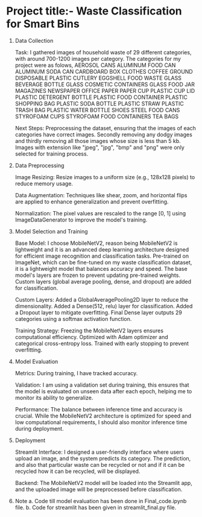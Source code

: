 # Project title:- Waste Classification for Smart Bins

1. Data Collection

    Task: I gathered images of household waste of 29 different categories, with around 700-1200 images per category.
          The categories for my project were as folows,
            AEROSOL CANS
            ALUMINUM FOOD CAN
            ALUMINUM SODA CAN
            CARDBOARD BOX
            CLOTHES
            COFFEE GROUND
            DISPOSABLE PLASTIC CUTLERY
            EGGSHELL
            FOOD WASTE
            GLASS BEVERAGE BOTTLE
            GLASS COSMETIC CONTAINERS
            GLASS FOOD JAR
            MAGAZINES
            NEWSPAPER
            OFFICE PAPER
            PAPER CUP
            PLASTIC CUP LID
            PLASTIC DETERGENT BOTTLE
            PLASTIC FOOD CONTAINER
            PLASTIC SHOPPING BAG
            PLASTIC SODA BOTTLE
            PLASTIC STRAW
            PLASTIC TRASH BAG
            PLASTIC WATER BOTTLE
            SHOES
            STEEL FOOD CANS
            STYROFOAM CUPS
            STYROFOAM FOOD CONTAINERS
            TEA BAGS
  
    Next Steps: Preprocessing the dataset, ensuring that the images of each categories have correct images. Secondly removing any 
                dodgy images and thirdly removing all those images whose size is less than 5 kb.
                Images with extension like "jpeg", "jpg", "bmp" and "png" were only selected for training process.

2. Data Preprocessing

    Image Resizing: Resize images to a uniform size (e.g., 128x128 pixels) to reduce memory usage.
  
    Data Augmentation: Techniques like shear, zoom, and horizontal flips are applied to enhance generalization and prevent overfitting.
  
    Normalization: The pixel values are rescaled to the range [0, 1] using ImageDataGenerator to improve the model's training.

3. Model Selection and Training

    Base Model: I choose MobileNetV2, reason being MobileNetV2 is lightweight and it is an advanced deep learning architecture designed for efficient image recognition
                and classification tasks. Pre-trained on ImageNet, which can be fine-tuned on my waste classification dataset, it is a lightweight model that 
                balances accuracy and speed. The base model's layers are frozen to prevent updating pre-trained weights. Custom layers (global average pooling, 
                dense, and dropout) are added for classification.

    Custom Layers: Added a GlobalAveragePooling2D layer to reduce the dimensionality. Added a Dense(512, relu) layer for classification. Added a Dropout layer 
                   to mitigate overfitting. Final Dense layer outputs 29 categories using a softmax activation function.

    Training Strategy: Freezing the MobileNetV2 layers ensures computational efficiency. Optimized with Adam optimizer and categorical cross-entropy loss.
                       Trained with early stopping to prevent overfitting.

4. Model Evaluation

    Metrics: During training, I have tracked accuracy.

    Validation: I am using a validation set during training, this ensures that the model is evaluated on unseen data after each epoch, helping me to monitor its ability to generalize.

    Performance: The balance between inference time and accuracy is crucial. While the MobileNetV2 architecture is optimized for speed and low computational 
                 requirements, I should also monitor inference time during deployment.

5. Deployment

    Streamlit Interface: I designed a user-friendly interface where users upload an image, and the system predicts its category. The prediction, and also that particular waste 
                         can be recycled or not and if it can be recycled how it can be recycled, will be displayed.

    Backend: The MobileNetV2 model will be loaded into the Streamlit app, and the uploaded image will be preprocessed before classification.

6. Note
    a. Code till model evaluation has been done in Final_code.ipynb file.
    b. Code for streamlit has been given in streamlit_final.py file.
